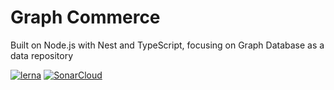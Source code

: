 # Graph Commerce

Built on Node.js with Nest and TypeScript, focusing on Graph Database as a data repository

[![lerna](https://img.shields.io/badge/maintained%20with-lerna-cc00ff.svg)](https://lerna.js.org/) [![SonarCloud](https://sonarcloud.io/images/project_badges/sonarcloud-white.svg)](https://sonarcloud.io/summary/new_code?id=joseantcordeiro_graphcommerce)
